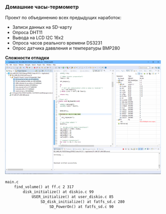 ### Домашние часы-термометр

Проект по объединению всех предыдущих наработок:

- Записи данных на SD-карту
- Опроса DHT11
- Вывода на LCD I2C 16x2
- Опроса часов реального времени DS3231 
- Опрос датчика даввления и температуры BMP280

**Сложности отладки**
![](./debug.PNG)

    main.c
        find_volume() at ff.c 2 317
            disk_initialize() at diskio.c 99
                USER_initialize() at user_diskio.c 85
                    SD_disk_initialize() at fatfs_sd.c 280
                        SD_PowerOn() at fatfs_sd.c 90